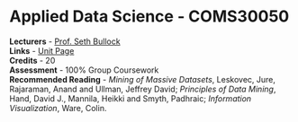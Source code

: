 # Applied Data Science - COMS30050

**Lecturers** - [Prof. Seth Bullock](https://seis.bristol.ac.uk/~sb15704/)<br/>
**Links** - [Unit Page](https://www.bris.ac.uk/unit-programme-catalogue/UnitDetails.jsa?ayrCode=20%2F21&unitCode=COMS30050)<br/>
**Credits** - 20<br/>
**Assessment** - 100% Group Coursework<br/>
**Recommended Reading** -  *Mining of Massive Datasets*, Leskovec, Jure, Rajaraman, Anand and Ullman, Jeffrey David; *Principles of Data Mining*, Hand, David J., Mannila, Heikki and Smyth, Padhraic; *Information Visualization*, Ware, Colin.
